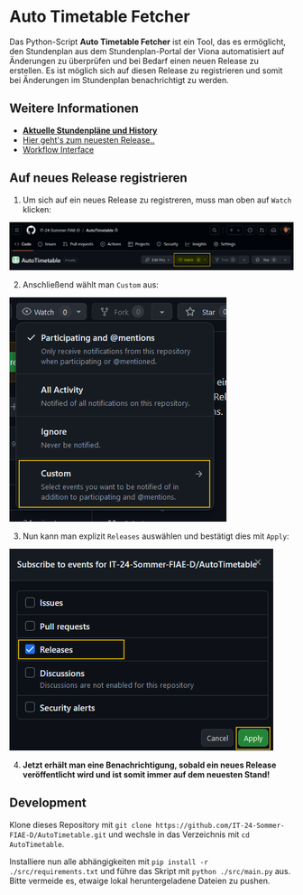 # Auto Timetable Fetcher

Das Python-Script **Auto Timetable Fetcher** ist ein Tool, das es ermöglicht, den Stundenplan aus dem Stundenplan-Portal der Viona automatisiert auf Änderungen zu überprüfen und bei Bedarf einen neuen Release zu erstellen.
Es ist möglich sich auf diesen Release zu registrieren und somit bei Änderungen im Stundenplan benachrichtigt zu werden.

## Weitere Informationen

- **[Aktuelle Stundenpläne und History](./dist/index)**
- [Hier geht's zum neuesten Release..](https://github.com/IT-24-Sommer-FIAE-D/AutoTimetable/releases/latest)
- [Workflow Interface](./docs/Workflow%20Interface)

## Auf neues Release registrieren

1. Um sich auf ein neues Release zu registreren, muss man oben auf `Watch` klicken:

![Watch](./docs/watch0.png)

2. Anschließend wählt man `Custom` aus:

![Custom](./docs/watch1.png)

3. Nun kann man explizit `Releases` auswählen und bestätigt dies mit `Apply`:

![Releases](./docs/watch2.png)

4. **Jetzt erhält man eine Benachrichtigung, sobald ein neues Release veröffentlicht wird und ist somit immer auf dem neuesten Stand!**


## Development

Klone dieses Repository mit `git clone https://github.com/IT-24-Sommer-FIAE-D/AutoTimetable.git` und wechsle in das Verzeichnis mit `cd AutoTimetable`.

Installiere nun alle abhängigkeiten mit `pip install -r ./src/requirements.txt` und führe das Skript mit `python ./src/main.py` aus. Bitte vermeide es, etwaige lokal heruntergeladene Dateien zu pushen.